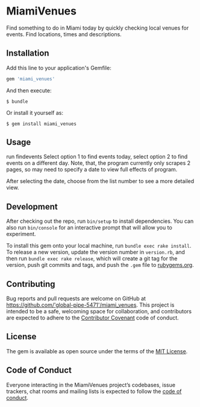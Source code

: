 # MiamiVenues

Find something to do in Miami today by quickly checking local venues for events.  Find locations, times and descriptions.

## Installation

Add this line to your application's Gemfile:

```ruby
gem 'miami_venues'
```

And then execute:

    $ bundle

Or install it yourself as:

    $ gem install miami_venues

## Usage

run findevents
Select option 1 to find events today, select option 2 to find events on a different day.  Note, that, the program currently only scrapes 2 pages, so may need to specify a date to view full effects of program.

After selecting the date, choose from the list number to see a more detailed view.

## Development

After checking out the repo, run `bin/setup` to install dependencies. You can also run `bin/console` for an interactive prompt that will allow you to experiment.

To install this gem onto your local machine, run `bundle exec rake install`. To release a new version, update the version number in `version.rb`, and then run `bundle exec rake release`, which will create a git tag for the version, push git commits and tags, and push the `.gem` file to [rubygems.org](https://rubygems.org).

## Contributing

Bug reports and pull requests are welcome on GitHub at https://github.com/'global-pipe-5471'/miami_venues. This project is intended to be a safe, welcoming space for collaboration, and contributors are expected to adhere to the [Contributor Covenant](http://contributor-covenant.org) code of conduct.

## License

The gem is available as open source under the terms of the [MIT License](https://opensource.org/licenses/MIT).

## Code of Conduct

Everyone interacting in the MiamiVenues project’s codebases, issue trackers, chat rooms and mailing lists is expected to follow the [code of conduct](https://github.com/'global-pipe-5471'/miami_venues/blob/master/CODE_OF_CONDUCT.md).
